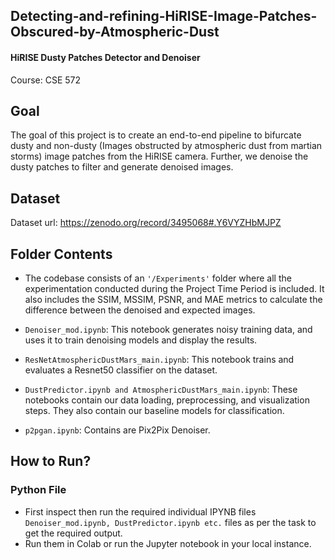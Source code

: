 ## Detecting-and-refining-HiRISE-Image-Patches-Obscured-by-Atmospheric-Dust
#### HiRISE Dusty Patches Detector and Denoiser
Course: CSE 572

## Goal
The goal of this project is to create an end-to-end pipeline to bifurcate dusty and non-dusty (Images obstructed by atmospheric dust from martian storms) image patches from the HiRISE camera. Further, we denoise the dusty patches to filter and generate denoised images.

## Dataset
Dataset url: https://zenodo.org/record/3495068#.Y6VYZHbMJPZ

## Folder Contents
* The codebase consists of an `'/Experiments'` folder where all the experimentation conducted during the Project Time Period is included. It also includes the SSIM, MSSIM, PSNR, and MAE metrics to calculate the difference between the denoised and expected images. 

* `Denoiser_mod.ipynb`: This notebook generates noisy training data, and uses it to train denoising models and display the results.
* `ResNetAtmosphericDustMars_main.ipynb`: This notebook trains and evaluates a Resnet50 classifier on the dataset.
* `DustPredictor.ipynb and AtmosphericDustMars_main.ipynb`: These notebooks contain our data loading, preprocessing, and visualization steps. They also contain our baseline models for classification.
* `p2pgan.ipynb`: Contains are Pix2Pix Denoiser.

## How to Run?

### Python File
* First inspect then run the required individual IPYNB files `Denoiser_mod.ipynb, DustPredictor.ipynb etc.` files as per the task to get the required output.
* Run them in Colab or run the Jupyter notebook in your local instance.
